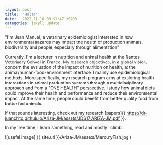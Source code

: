 ```yaml
---
layout: post
title:  "Hola!"
date:   2022-11-10 09:51:47 +0200
categories: jekyll update
---
```

"I'm Juan Manuel, a veterinary epidemiologist interested in how environmental hazards may impact the health of production animals, biodiversity and people, especially through alimentation"

Currently, I'm a lecturer in nutrition and animal health at the Nantes Veterinary School in France. My research objectives, in a global vision, concern the evaluation of the impact of nutrition on health, at the animal/human-food-environment interface. I mainly use epidemiological methods. More specifically, my research program aims at exploring health interactions in animal production systems through a multidisciplinary approach and from a "ONE HEALTH" perspective. I study how animal diets could improve their health and performance and reduce their environmental impact. At the same time, people could benefit from better quality food from better fed animals.

If that sounds interesting, check out my research [papers]{{ https://dr-juanchito.github.io/Ariza-JM/assets/JDS17_ARIZA-JM.pdf }}.

In my free time, I learn something, read and mostly I climb.

![useful image]({{  site.url }}/Ariza-JM/assets/MercuryFish.jpg )

